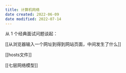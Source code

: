 ```yaml
---
title: 计算机网络
date created: 2022-06-09
date modified: 2022-07-14
---
```


从 1 个经典面试问题谈起：

[[从浏览器输入一个网址到得到网站页面，中间发生了什么]]

[[hosts文件]]

[[七层网络模型]]
